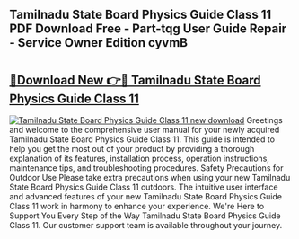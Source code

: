 ## Tamilnadu State Board Physics Guide Class 11 PDF Download Free - Part-tqg User Guide Repair - Service Owner Edition cyvmB

# <h2><a href="http://bc73848.oget.top/?id=Tamilnadu+State+Board+Physics+Guide+Class+11">🔗Download New 👉🔴 Tamilnadu State Board Physics Guide Class 11</a></h2>

[![Tamilnadu State Board Physics Guide Class 11 new download](https://i.imgur.com/5g1atiW.png)](http://bc73848.oget.top/?id=Tamilnadu+State+Board+Physics+Guide+Class+11)
Greetings and welcome to the comprehensive user manual for your newly acquired Tamilnadu State Board Physics Guide Class 11. This guide is intended to help you get the most out of your product by providing a thorough explanation of its features, installation process, operation instructions, maintenance tips, and troubleshooting procedures. Safety Precautions for Outdoor Use Please take extra precautions when using your new Tamilnadu State Board Physics Guide Class 11 outdoors. The intuitive user interface and advanced features of your new Tamilnadu State Board Physics Guide Class 11 work in harmony to enhance your experience. We're Here to Support You Every Step of the Way Tamilnadu State Board Physics Guide Class 11. Our customer support team is available throughout your journey.
